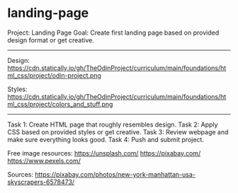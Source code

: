 # landing-page

Project: Landing Page
Goal: Create first landing page based on provided design format or get creative. 

--------------------------------
Design: https://cdn.statically.io/gh/TheOdinProject/curriculum/main/foundations/html_css/project/odin-project.png

Styles: https://cdn.statically.io/gh/TheOdinProject/curriculum/main/foundations/html_css/project/colors_and_stuff.png

--------------------------------
Task 1: Create HTML page that roughly resembles design.
Task 2: Apply CSS based on provided styles or get creative.
Task 3: Review webpage and make sure everything looks good.
Task 4: Push and submit project. 

Free image resources: 
https://unsplash.com/
https://pixabay.com/
https://www.pexels.com/

Sources: https://pixabay.com/photos/new-york-manhattan-usa-skyscrapers-6578473/
